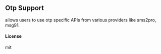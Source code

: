 ## Otp Support

allows users to use otp specific APIs from various providers like sms2pro, msg91.

#### License

mit